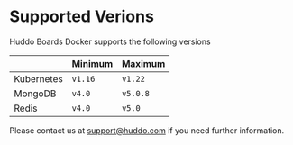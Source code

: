 # Supported Verions

Huddo Boards Docker supports the following versions

|            | Minimum | Maximum  |
| ---------- | ------- | -------- |
| Kubernetes | `v1.16` | `v1.22`  |
| MongoDB    | `v4.0`  | `v5.0.8` |
| Redis      | `v4.0`  | `v5.0`   |

Please contact us at [support@huddo.com](mailto:support@huddo.com) if you need further information.
